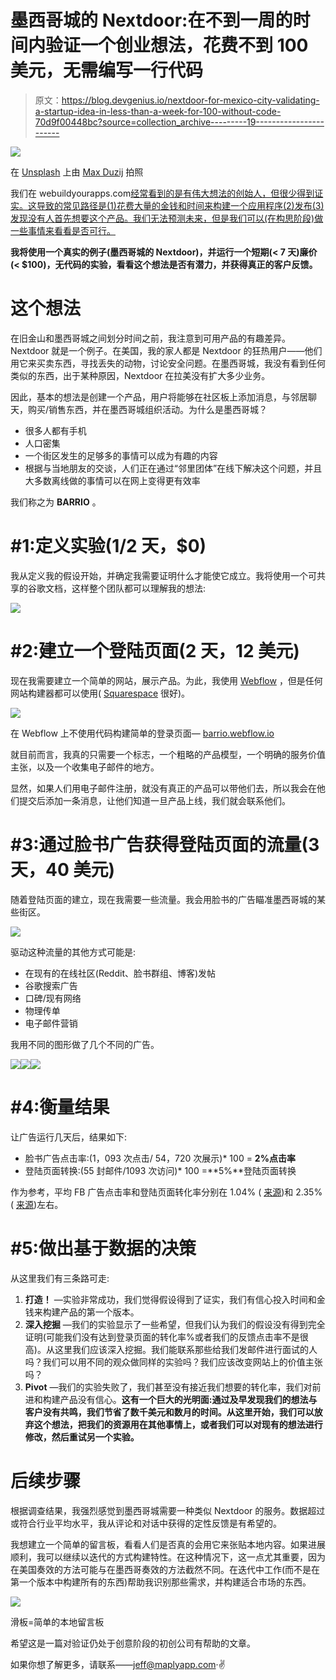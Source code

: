 # 墨西哥城的 Nextdoor:在不到一周的时间内验证一个创业想法，花费不到 100 美元，无需编写一行代码

> 原文：<https://blog.devgenius.io/nextdoor-for-mexico-city-validating-a-startup-idea-in-less-than-a-week-for-100-without-code-70d9f00448bc?source=collection_archive---------19----------------------->

![](img/a797568b2f0e8713522fa710699be4e1.png)

在 [Unsplash](https://unsplash.com?utm_source=medium&utm_medium=referral) 上由 [Max Duzij](https://unsplash.com/@max_duz?utm_source=medium&utm_medium=referral) 拍照

我们在 webuildyourapps.com[经常看到的是有伟大想法的创始人，但很少得到证实。这导致的常见路径是(1)花费大量的金钱和时间来构建一个应用程序(2)发布(3)发现没有人首先想要这个产品。我们无法预测未来，但是我们可以(在构思阶段)做一些事情来看看是否可行。](http://webuildyourapps.com)

**我将使用一个真实的例子(墨西哥城的 Nextdoor)，并运行一个短期(< 7 天)廉价(< $100)，无代码的实验，看看这个想法是否有潜力，并获得真正的客户反馈。**

# 这个想法

在旧金山和墨西哥城之间划分时间之前，我注意到可用产品的有趣差异。Nextdoor 就是一个例子。在美国，我的家人都是 Nextdoor 的狂热用户——他们用它来买卖东西，寻找丢失的动物，讨论安全问题。在墨西哥城，我没有看到任何类似的东西，出于某种原因，Nextdoor 在拉美没有扩大多少业务。

因此，基本的想法是创建一个产品，用户将能够在社区板上添加消息，与邻居聊天，购买/销售东西，并在墨西哥城组织活动。为什么是墨西哥城？

*   很多人都有手机
*   人口密集
*   一个街区发生的足够多的事情可以成为有趣的内容
*   根据与当地朋友的交谈，人们正在通过“邻里团体”在线下解决这个问题，并且大多数离线做的事情可以在网上变得更有效率

我们称之为 **BARRIO** 。

# #1:定义实验(1/2 天，$0)

我从定义我的假设开始，并确定我需要证明什么才能使它成立。我将使用一个可共享的谷歌文档，这样整个团队都可以理解我的想法:

![](img/09d83b3b5bc438730697f52a7b48142e.png)

# #2:建立一个登陆页面(2 天，12 美元)

现在我需要建立一个简单的网站，展示产品。为此，我使用 [Webflow](http://webflow.com) ，但是任何网站构建器都可以使用( [Squarespace](http://squarespace.com) 很好)。

![](img/86152f025629185ece6af041d17203da.png)

在 Webflow 上不使用代码构建简单的登录页面— [barrio.webflow.io](https://barrio.webflow.io/)

就目前而言，我真的只需要一个标志，一个粗略的产品模型，一个明确的服务价值主张，以及一个收集电子邮件的地方。

显然，如果人们用电子邮件注册，就没有真正的产品可以带他们去，所以我会在他们提交后添加一条消息，让他们知道一旦产品上线，我们就会联系他们。

# #3:通过脸书广告获得登陆页面的流量(3 天，40 美元)

随着登陆页面的建立，现在我需要一些流量。我会用脸书的广告瞄准墨西哥城的某些街区。

![](img/55e5591c1ef0c1b58cf8bd64622b50dd.png)

驱动这种流量的其他方式可能是:

*   在现有的在线社区(Reddit、脸书群组、博客)发帖
*   谷歌搜索广告
*   口碑/现有网络
*   物理传单
*   电子邮件营销

我用不同的图形做了几个不同的广告。

![](img/d9dc04a4976667e5b4c2d02cb6188af5.png)![](img/4675481f801c97533c91ee3138a33348.png)![](img/acf020ed1276628ac2df2d2fbf95cfb1.png)

# #4:衡量结果

让广告运行几天后，结果如下:

*   脸书广告点击率:(1，093 次点击/ 54，720 次展示)* 100 = **2%点击率**
*   登陆页面转换:(55 封邮件/1093 次访问)* 100 =**5%**登陆页面转换

作为参考，平均 FB 广告点击率和登陆页面转化率分别在 1.04% ( [来源](https://www.wordstream.com/blog/ws/2017/02/28/facebook-advertising-benchmarks#:~:text=The%20average%20click%2Dthrough%20rate,across%20all%20industries%20is%200.90%25.))和 2.35% ( [来源](https://www.wordstream.com/blog/ws/2014/03/17/what-is-a-good-conversion-rate#:~:text=But%20what%20is%20a%20good%20conversion%20rate%3F,rates%20of%2011.45%25%20or%20higher.))左右。

# #5:做出基于数据的决策

从这里我们有三条路可走:

1.  **打造！** —实验非常成功，我们觉得假设得到了证实，我们有信心投入时间和金钱来构建产品的第一个版本。
2.  **深入挖掘** —我们的实验显示了一些希望，但我们认为我们的假设没有得到完全证明(可能我们没有达到登录页面的转化率%或者我们的反馈点击率不是很高)。从这里我们应该深入挖掘。我们能联系那些给我们发邮件进行面试的人吗？我们可以用不同的观众做同样的实验吗？我们应该改变网站上的价值主张吗？
3.  **Pivot** —我们的实验失败了，我们甚至没有接近我们想要的转化率，我们对前进和构建产品没有信心。**这有一个巨大的光明面:通过及早发现我们的想法与客户没有共鸣，我们节省了数千美元和数月的时间。从这里开始，我们可以放弃这个想法，把我们的资源用在其他事情上，或者我们可以对现有的想法进行修改，然后重试另一个实验。**

# 后续步骤

根据调查结果，我强烈感觉到墨西哥城需要一种类似 Nextdoor 的服务。数据超过或符合行业平均水平，我从评论和对话中获得的定性反馈是有希望的。

我想建立一个简单的留言板，看看人们是否真的会用它来张贴本地内容。如果进展顺利，我可以继续以迭代的方式构建特性。在这种情况下，这一点尤其重要，因为在美国奏效的方法可能与在墨西哥奏效的方法截然不同。在迭代中工作(而不是在第一个版本中构建所有的东西)帮助我识别那些需求，并构建适合市场的东西。

![](img/a8512cd53d057510c33558f6ab881f80.png)

滑板=简单的本地留言板

希望这是一篇对验证仍处于创意阶段的初创公司有帮助的文章。

如果你想了解更多，请联系——jeff@maplyapp.com·✌️